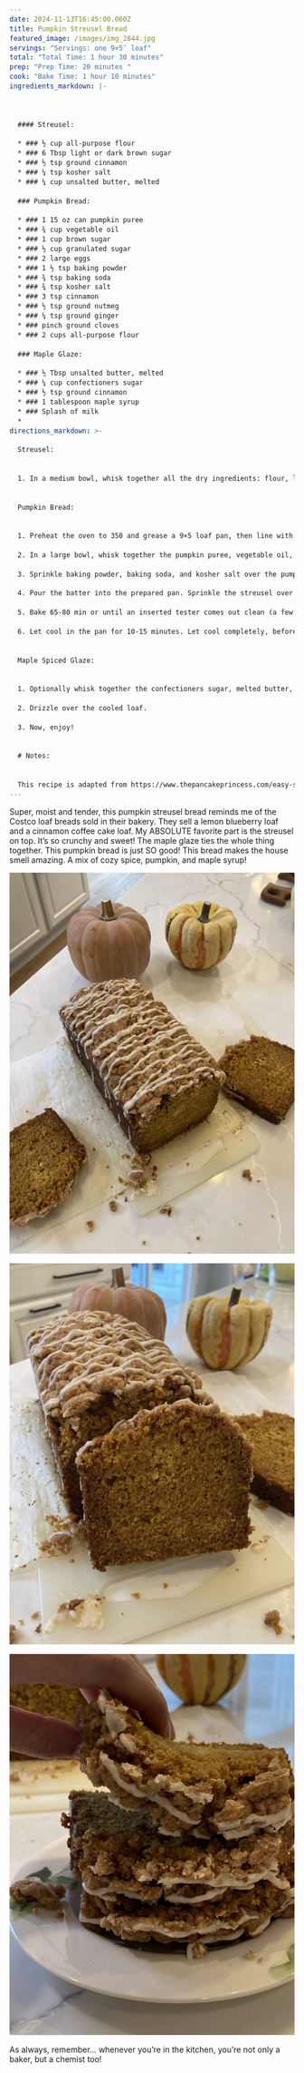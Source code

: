 ```yaml
---
date: 2024-11-13T16:45:00.000Z
title: Pumpkin Streusel Bread
featured_image: /images/img_2844.jpg
servings: "Servings: one 9×5″ loaf"
total: "Total Time: 1 hour 30 minutes"
prep: "Prep Time: 20 minutes "
cook: "Bake Time: 1 hour 10 minutes"
ingredients_markdown: |-
  


  #### Streusel:

  * ### ½ cup all-purpose flour 
  * ### 6 Tbsp light or dark brown sugar
  * ### ½ tsp ground cinnamon
  * ### ¼ tsp kosher salt
  * ### ¼ cup unsalted butter, melted

  ### Pumpkin Bread:

  * ### 1 15 oz can pumpkin puree
  * ### ¾ cup vegetable oil 
  * ### 1 cup brown sugar 
  * ### ½ cup granulated sugar 
  * ### 2 large eggs
  * ### 1 ½ tsp baking powder
  * ### ¾ tsp baking soda
  * ### ¾ tsp kosher salt
  * ### 3 tsp cinnamon
  * ### ½ tsp ground nutmeg
  * ### ¼ tsp ground ginger
  * ### pinch ground cloves
  * ### 2 cups all-purpose flour

  ### Maple Glaze:

  * ### ½ Tbsp unsalted butter, melted
  * ### ¼ cup confectioners sugar
  * ### ½ tsp ground cinnamon
  * ### 1 tablespoon maple syrup
  * ### Splash of milk  
  *
directions_markdown: >-
  
  Streusel:


  1. In a medium bowl, whisk together all the dry ingredients: flour, light or dark brown sugar, cinnamon, and kosher salt. Pour in the melted butter and stir until just combined and crumbly. Set in the fridge to chill while you make the pumpkin bread.


  Pumpkin Bread: 


  1. Preheat the oven to 350 and grease a 9×5 loaf pan, then line with a piece of parchment. It should be long enough that it sticks up along the long sides of the loaf pan so you can lift the pumpkin bread out later.

  2. In a large bowl, whisk together the pumpkin puree, vegetable oil, brown sugar, and granulated sugar. Once combined, whisk in 2 large eggs one at a time.

  3. Sprinkle baking powder, baking soda, and kosher salt over the pumpkin mixture and whisk to combine thoroughly. Repeat with the ground cinnamon, ground nutmeg, ground ginger and pinch of ground cloves. Finally, fold in the all-purpose flour until fully combined (but don't overmix to prevent overdeveloping the gluten).

  4. Pour the batter into the prepared pan. Sprinkle the streusel over the top. Place pan on a baking sheet in case of overflow and place on the middle rack (remove the rack above if needed–this bread will rise a good amount!).

  5. Bake 65-80 min or until an inserted tester comes out clean (a few crumbs are okay). Mine usually takes closer to 80 minutes. If the top is browning too fast, cover loosely with foil.

  6. Let cool in the pan for 10-15 minutes. Let cool completely, before removing from the pan.


  Maple Spiced Glaze:


  1. Optionally whisk together the confectioners sugar, melted butter, maple syrup, and ground cinnamon to make a smooth glaze. Add milk as needed to adjust the consistency. 

  2. Drizzle over the cooled loaf.

  3. Now, enjoy! 


  # Notes:


  This recipe is adapted from https://www.thepancakeprincess.com/easy-streusel-pumpkin-bread/
---
```




Super, moist and tender, this pumpkin streusel bread reminds me of the Costco loaf breads sold in their bakery. They sell a lemon blueberry loaf and a cinnamon coffee cake loaf. My ABSOLUTE favorite part is the streusel on top. It’s so crunchy and sweet! The maple glaze ties the whole thing together. This pumpkin bread is just SO good! This bread makes the house smell amazing. A mix of cozy spice, pumpkin, and maple syrup! 

![](/images/img_2858.jpg)




![](/images/img_2860.jpg)




![](/images/img_2861.jpg)


As always, remember… whenever you’re in the kitchen, you’re not only a baker, but a chemist too!
